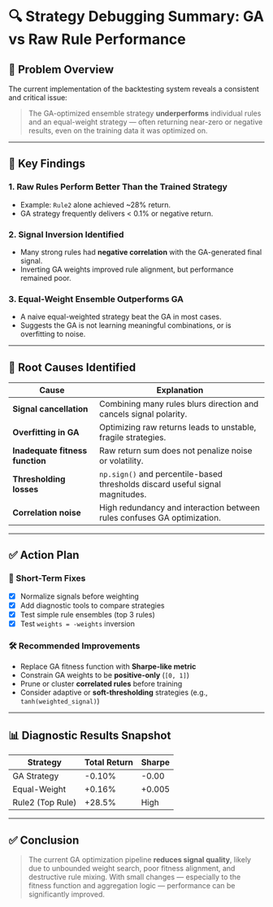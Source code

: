 
# 🔍 Strategy Debugging Summary: GA vs Raw Rule Performance

## 🧠 Problem Overview
The current implementation of the backtesting system reveals a consistent and critical issue:
> The GA-optimized ensemble strategy **underperforms** individual rules and an equal-weight strategy — often returning near-zero or negative results, even on the training data it was optimized on.

---

## 🔎 Key Findings

### 1. **Raw Rules Perform Better Than the Trained Strategy**
- Example: `Rule2` alone achieved ~28% return.
- GA strategy frequently delivers < 0.1% or negative return.

### 2. **Signal Inversion Identified**
- Many strong rules had **negative correlation** with the GA-generated final signal.
- Inverting GA weights improved rule alignment, but performance remained poor.

### 3. **Equal-Weight Ensemble Outperforms GA**
- A naive equal-weighted strategy beat the GA in most cases.
- Suggests the GA is not learning meaningful combinations, or is overfitting to noise.

---

## 🚨 Root Causes Identified

| Cause                           | Explanation |
|--------------------------------|-------------|
| **Signal cancellation**        | Combining many rules blurs direction and cancels signal polarity. |
| **Overfitting in GA**          | Optimizing raw returns leads to unstable, fragile strategies. |
| **Inadequate fitness function**| Raw return sum does not penalize noise or volatility. |
| **Thresholding losses**        | `np.sign()` and percentile-based thresholds discard useful signal magnitudes. |
| **Correlation noise**          | High redundancy and interaction between rules confuses GA optimization. |

---

## ✅ Action Plan

### 🔧 Short-Term Fixes
- [x] Normalize signals before weighting
- [x] Add diagnostic tools to compare strategies
- [x] Test simple rule ensembles (top 3 rules)
- [x] Test `weights = -weights` inversion

### 🛠 Recommended Improvements
- Replace GA fitness function with **Sharpe-like metric**
- Constrain GA weights to be **positive-only** (`[0, 1]`)
- Prune or cluster **correlated rules** before training
- Consider adaptive or **soft-thresholding** strategies (e.g., `tanh(weighted_signal)`)

---

## 📊 Diagnostic Results Snapshot

| Strategy        | Total Return | Sharpe  |
|----------------|--------------|---------|
| GA Strategy     | -0.10%       |  -0.00  |
| Equal-Weight    | +0.16%       |  +0.005 |
| Rule2 (Top Rule)| +28.5%       |   High  |

---

## ✅ Conclusion

> The current GA optimization pipeline **reduces signal quality**, likely due to unbounded weight search, poor fitness alignment, and destructive rule mixing. With small changes — especially to the fitness function and aggregation logic — performance can be significantly improved.
